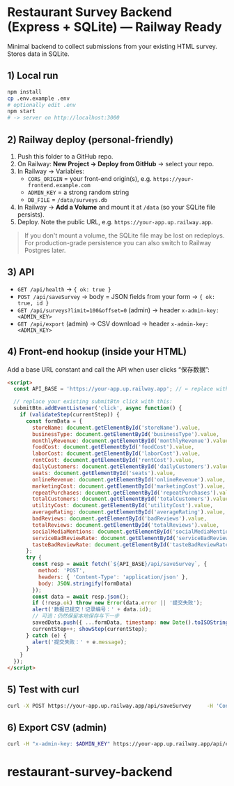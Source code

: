 # Restaurant Survey Backend (Express + SQLite) — Railway Ready

Minimal backend to collect submissions from your existing HTML survey. Stores data in SQLite.

## 1) Local run
```bash
npm install
cp .env.example .env
# optionally edit .env
npm start
# -> server on http://localhost:3000
```

## 2) Railway deploy (personal-friendly)
1. Push this folder to a GitHub repo.
2. On Railway: **New Project → Deploy from GitHub** → select your repo.
3. In Railway → Variables:
   - `CORS_ORIGIN` = your front-end origin(s), e.g. `https://your-frontend.example.com`
   - `ADMIN_KEY` = a strong random string
   - `DB_FILE` = `/data/surveys.db`
4. In Railway → **Add a Volume** and mount it at `/data` (so your SQLite file persists).
5. Deploy. Note the public URL, e.g. `https://your-app.up.railway.app`.

> If you don't mount a volume, the SQLite file may be lost on redeploys. For production-grade persistence you can also switch to Railway Postgres later.

## 3) API
- `GET /api/health` → `{ ok: true }`
- `POST /api/saveSurvey` → body = JSON fields from your form → `{ ok: true, id }`
- `GET /api/surveys?limit=100&offset=0` (admin) → header `x-admin-key: <ADMIN_KEY>`
- `GET /api/export` (admin) → CSV download → header `x-admin-key: <ADMIN_KEY>`

## 4) Front-end hookup (inside your HTML)
Add a base URL constant and call the API when user clicks “保存数据”:
```html
<script>
  const API_BASE = 'https://your-app.up.railway.app'; // ← replace with your Railway URL

  // replace your existing submitBtn click with this:
  submitBtn.addEventListener('click', async function() {
    if (validateStep(currentStep)) {
      const formData = {
        storeName: document.getElementById('storeName').value,
        businessType: document.getElementById('businessType').value,
        monthlyRevenue: document.getElementById('monthlyRevenue').value,
        foodCost: document.getElementById('foodCost').value,
        laborCost: document.getElementById('laborCost').value,
        rentCost: document.getElementById('rentCost').value,
        dailyCustomers: document.getElementById('dailyCustomers').value,
        seats: document.getElementById('seats').value,
        onlineRevenue: document.getElementById('onlineRevenue').value,
        marketingCost: document.getElementById('marketingCost').value,
        repeatPurchases: document.getElementById('repeatPurchases').value,
        totalCustomers: document.getElementById('totalCustomers').value,
        utilityCost: document.getElementById('utilityCost').value,
        averageRating: document.getElementById('averageRating').value,
        badReviews: document.getElementById('badReviews').value,
        totalReviews: document.getElementById('totalReviews').value,
        socialMediaMentions: document.getElementById('socialMediaMentions').value,
        serviceBadReviewRate: document.getElementById('serviceBadReviewRate').value,
        tasteBadReviewRate: document.getElementById('tasteBadReviewRate').value
      };
      try {
        const resp = await fetch(`${API_BASE}/api/saveSurvey`, {
          method: 'POST',
          headers: { 'Content-Type': 'application/json' },
          body: JSON.stringify(formData)
        });
        const data = await resp.json();
        if (!resp.ok) throw new Error(data.error || '提交失败');
        alert('数据已提交！记录编号：' + data.id);
        // 可选：仍然保留本地保存与下一步
        savedData.push({ ...formData, timestamp: new Date().toISOString() });
        currentStep++; showStep(currentStep);
      } catch (e) {
        alert('提交失败：' + e.message);
      }
    }
  });
</script>
```

## 5) Test with curl
```bash
curl -X POST https://your-app.up.railway.app/api/saveSurvey     -H 'Content-Type: application/json'     -d '{"storeName":"示例店铺","businessType":"快餐","monthlyRevenue":150000}'
```

## 6) Export CSV (admin)
```bash
curl -H "x-admin-key: $ADMIN_KEY" https://your-app.up.railway.app/api/export -o surveys.csv
```
# restaurant-survey-backend
